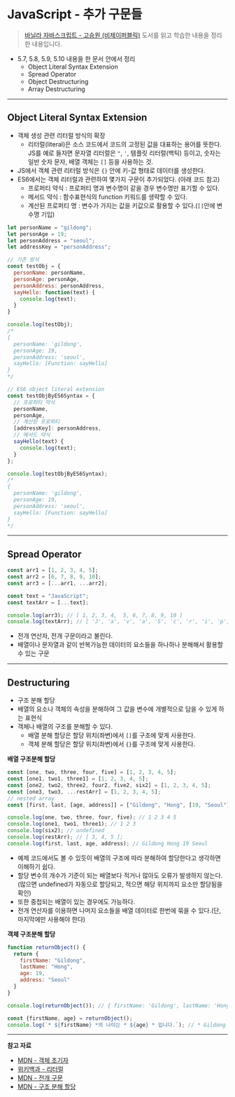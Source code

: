 # JavaScript - 추가 구문들

> [바닐라 자바스크립트 - 고승원 (비제이퍼블릭)](http://www.yes24.com/Product/Goods/105608999) 도서를 읽고 학습한 내용을 정리한 내용입니다.

- 5.7, 5.8, 5.9, 5.10 내용을 한 문서 안에서 정리
  - Object Literal Syntax Extension
  - Spread Operator
  - Object Destructuring
  - Array Destructuring

---

## Object Literal Syntax Extension

- 객체 생성 관련 리터럴 방식의 확장
  - 리터럴(literal)은 소스 코드에서 코드의 고정된 값을 대표하는 용어를 뜻한다. JS를 예로 들자면 문자열 리터럴은 `"`, `'`, 템플릿 리터럴(백틱) 등이고, 숫자는 일반 숫자 문자, 배열 객체는 `[]` 등을 사용하는 것.
- JS에서 객체 관련 리터럴 방식은 `{}` 안에 키-값 형태로 데이터를 생성한다.
- ES6에서는 객체 리터럴과 관련하여 몇가지 구문이 추가되었다. (아래 코드 참고)
  - 프로퍼티 약식 : 프로퍼티 명과 변수명이 같을 경우 변수명만 표기할 수 있다.
  - 메서드 약식 : 함수표현식의 function 키워드를 생략할 수 있다.
  - 계산된 프로퍼티 명 : 변수가 가지는 값을 키값으로 활용할 수 있다.(`[]`안에 변수명 기입)

```js
let personName = "gildong";
let personAge = 19;
let personAddress = "seoul";
let addressKey = "personAddress";

// 기존 방식
const testObj = {
  personName: personName,
  personAge: personAge,
  personAddress: personAddress,
  sayHello: function(text) {
    console.log(text);
  }
}

console.log(testObj);
/*
{
  personName: 'gildong',
  personAge: 19,
  personAddress: 'seoul',
  sayHello: [Function: sayHello]
}
*/

// ES6 object literal extension
const testObjByES6Syntax = {
  // 프로퍼티 약식
  personName,
  personAge,
  // 계산된 프로퍼티
  [addressKey]: personAddress,
  // 메서드 약식
  sayHello(text) {
    console.log(text);
  }
};

console.log(testObjByES6Syntax);
/*
{
  personName: 'gildong',
  personAge: 19,
  personAddress: 'seoul',
  sayHello: [Function: sayHello]
}
*/
```

---

## Spread Operator

```js
const arr1 = [1, 2, 3, 4, 5];
const arr2 = [6, 7, 8, 9, 10];
const arr3 = [...arr1, ...arr2];

const text = "JavaScript";
const textArr = [...text];

console.log(arr3); // [ 1, 2, 3, 4,  5, 6, 7, 8, 9, 10 ]
console.log(textArr); // [ 'J', 'a', 'v', 'a', 'S', 'c', 'r', 'i', 'p', 't' ]
```

- 전개 연산자, 전개 구문이라고 불린다.
- 배열이나 문자열과 같이 반복가능한 데이터의 요소들을 하나하나 분해해서 활용할 수 있는 구문

---

## Destructuring

- 구조 분해 할당
- 배열의 요소나 객체의 속성을 분해하여 그 값을 변수에 개별적으로 담을 수 있게 하는 표현식
- 객체나 배열의 구조를 분해할 수 있다.
  - 배열 분해 할당은 할당 위치(좌변)에서 `[]`를 구조에 맞게 사용한다.
  - 객체 분해 할당은 할당 위치(좌변)에서 `{}`를 구조에 맞게 사용한다.

**배열 구조분해 할당**

```js
const [one, two, three, four, five] = [1, 2, 3, 4, 5];
const [one1, two1, three1] = [1, 2, 3, 4, 5];
const [one2, two2, three2, four2, five2, six2] = [1, 2, 3, 4, 5];
const [one3, two3, ...restArr] = [1, 2, 3, 4, 5];
// nested array
const [first, last, [age, address]] = ["Gildong", "Hong", [19, "Seoul"]];

console.log(one, two, three, four, five); // 1 2 3 4 5
console.log(one1, two1, three1); // 1 2 3
console.log(six2); // undefined
console.log(restArr); // [ 3, 4, 5 ];
console.log(first, last, age, address); // Gildong Hong 19 Seoul
```

- 예제 코드에서도 볼 수 있듯이 배열의 구조에 따라 분해하여 할당한다고 생각하면 이해하기 쉽다.
- 할당 변수의 개수가 기준이 되는 배열보다 적거나 많아도 오류가 발생하지 않는다. (많으면 undefined가 자동으로 할당되고, 적으면 해당 위치까지 요소만 할당됨을 확인)
- 또한 중첩되는 배열이 있는 경우에도 가능하다.
- 전개 연산자를 이용하면 나머지 요소들을 배열 데이터로 한번에 묶을 수 있다.(단, 마지막에만 사용해야 한다)

**객체 구조분해 할당**

```js
function returnObject() {
  return {
    firstName: "Gildong",
    lastName: "Hong",
    age: 19,
    address: "Seoul"
  }
}

console.log(returnObject()); // { firstName: 'Gildong', lastName: 'Hong', age: 19, address: 'Seoul' }

const {firstName, age} = returnObject();
console.log(`* ${firstName} *의 나이는 * ${age} * 입니다.`); // * Gildong *의 나이는 * 19 * 입니다.
```

---

**참고 자료**

- [MDN - 객체 초기자](https://developer.mozilla.org/ko/docs/Web/JavaScript/Reference/Operators/Object_initializer)
- [위키백과 - 리터럴](https://ko.wikipedia.org/wiki/%EB%A6%AC%ED%84%B0%EB%9F%B4)
- [MDN - 전개 구문](https://developer.mozilla.org/ko/docs/Web/JavaScript/Reference/Operators/Spread_syntax)
- [MDN - 구조 분해 할당](https://developer.mozilla.org/ko/docs/Web/JavaScript/Reference/Operators/Destructuring_assignment)